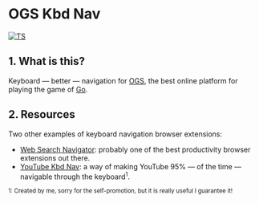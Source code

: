 # OGS Kbd Nav

[![TS][github_ci_badge]][github_actions]


[github_actions]: https://github.com/FanaroEngineering/ogs_kbd_nav/actions
[github_ci_badge]: https://github.com/FanaroEngineering/ogs_kbd_nav/workflows/TS/badge.svg

## 1. What is this?

Keyboard &mdash; better &mdash; navigation for [OGS][ogs], the best online platform for playing the game of [Go][go].


[go]: https://en.wikipedia.org/wiki/Go_(game)
[ogs]: https://online-go.com/

## 2. Resources

Two other examples of keyboard navigation browser extensions:

- [Web Search Navigator][web_search_navigator]: probably one of the best productivity browser extensions out there.
- [YouTube Kbd Nav][youtube_kbd_nav]: a way of making YouTube 95% &mdash; of the time &mdash; navigable through the keyboard<sup>1</sup>.


<sub>1: Created by me, sorry for the self-promotion, but it is really useful I guarantee it!</sub>


[web_search_navigator]: https://github.com/infokiller/web-search-navigator
[youtube_kbd_nav]: https://github.com/FanaroEngineering/youtube_kbd_nav